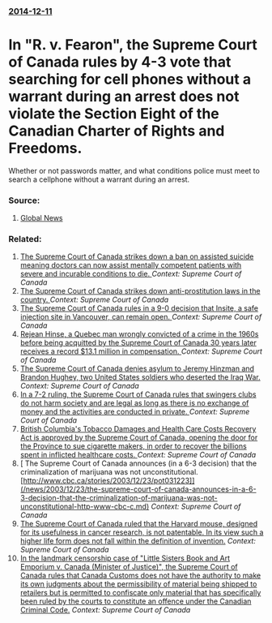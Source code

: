 ### [2014-12-11](/news/2014/12/11/index.md)

# In "R. v. Fearon", the Supreme Court of Canada rules by 4-3 vote that searching for cell phones without a warrant during an arrest does not violate the Section Eight of the Canadian Charter of Rights and Freedoms. 

Whether or not passwords matter, and what conditions police must meet to search a cellphone without a warrant during an arrest.


### Source:

1. [Global News](http://globalnews.ca/news/1721307/what-rules-must-police-follow-to-search-a-cellphone-during-arrest/)

### Related:

1. [The Supreme Court of Canada strikes down a ban on assisted suicide meaning doctors can now assist mentally competent patients with severe and incurable conditions to die. ](/news/2015/02/6/the-supreme-court-of-canada-strikes-down-a-ban-on-assisted-suicide-meaning-doctors-can-now-assist-mentally-competent-patients-with-severe-an.md) _Context: Supreme Court of Canada_
2. [The Supreme Court of Canada strikes down anti-prostitution laws in the country. ](/news/2013/12/20/the-supreme-court-of-canada-strikes-down-anti-prostitution-laws-in-the-country.md) _Context: Supreme Court of Canada_
3. [The Supreme Court of Canada rules in a 9-0 decision that Insite, a safe injection site in Vancouver, can remain open. ](/news/2011/09/30/the-supreme-court-of-canada-rules-in-a-9-0-decision-that-insite-a-safe-injection-site-in-vancouver-can-remain-open.md) _Context: Supreme Court of Canada_
4. [Rejean Hinse, a Quebec man wrongly convicted of a crime in the 1960s before being acquitted by the Supreme Court of Canada 30 years later receives a record $13.1 million in compensation. ](/news/2011/04/14/ra-c-jean-hinse-a-quebec-man-wrongly-convicted-of-a-crime-in-the-1960s-before-being-acquitted-by-the-supreme-court-of-canada-30-years-later-r.md) _Context: Supreme Court of Canada_
5. [ The Supreme Court of Canada denies asylum to Jeremy Hinzman and Brandon Hughey, two United States soldiers who deserted the Iraq War. ](/news/2007/11/15/the-supreme-court-of-canada-denies-asylum-to-jeremy-hinzman-and-brandon-hughey-two-united-states-soldiers-who-deserted-the-iraq-war.md) _Context: Supreme Court of Canada_
6. [ In a 7-2 ruling, the Supreme Court of Canada rules that swingers clubs do not harm society and are legal as long as there is no exchange of money and the activities are conducted in private. ](/news/2005/12/21/in-a-7-2-ruling-the-supreme-court-of-canada-rules-that-swingers-clubs-do-not-harm-society-and-are-legal-as-long-as-there-is-no-exchange-of.md) _Context: Supreme Court of Canada_
7. [ British Columbia's Tobacco Damages and Health Care Costs Recovery Act is approved by the Supreme Court of Canada, opening the door for the Province to sue cigarette makers, in order to recover the billions spent in inflicted healthcare costs. ](/news/2005/09/29/british-columbia-s-tobacco-damages-and-health-care-costs-recovery-act-is-approved-by-the-supreme-court-of-canada-opening-the-door-for-the.md) _Context: Supreme Court of Canada_
8. [ The Supreme Court of Canada announces (in a 6-3 decision) that the criminalization of marijuana was not unconstitutional. [http://www.cbc.ca/stories/2003/12/23/pot031223]](/news/2003/12/23/the-supreme-court-of-canada-announces-in-a-6-3-decision-that-the-criminalization-of-marijuana-was-not-unconstitutional-http-www-cbc-c.md) _Context: Supreme Court of Canada_
9. [The Supreme Court of Canada ruled that the Harvard mouse, designed for its usefulness in cancer research, is not patentable. In its view such a higher life form does not fall within the definition of invention.](/news/2002/12/5/the-supreme-court-of-canada-ruled-that-the-harvard-mouse-designed-for-its-usefulness-in-cancer-research-is-not-patentable-in-its-view-suc.md) _Context: Supreme Court of Canada_
10. [In the landmark censorship case of "Little Sisters Book and Art Emporium v. Canada (Minister of Justice)", the Supreme Court of Canada rules that Canada Customs does not have the authority to make its own judgments about the permissibility of material being shipped to retailers but is permitted to confiscate only material that has specifically been ruled by the courts to constitute an offence under the Canadian Criminal Code.](/news/2000/12/15/in-the-landmark-censorship-case-of-little-sisters-book-and-art-emporium-v-canada-minister-of-justice-the-supreme-court-of-canada-rules.md) _Context: Supreme Court of Canada_
